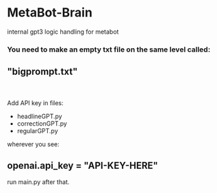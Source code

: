 # MetaBot-Brain
internal gpt3 logic handling for metabot


<h3>You need to make an empty txt file on the same level called: </h3>
<h2>"bigprompt.txt"</h2>
<br><br>
Add API key in files:
<ul>
  <li>headlineGPT.py</li>
  <li>correctionGPT.py</li>
  <li>regularGPT.py</li>
</ul>
wherever you see: <br>
<h2>   openai.api_key = "API-KEY-HERE"   </h2>
run main.py after that.

